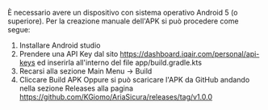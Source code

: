 È necessario avere un dispositivo con sistema operativo Android 5 (o superiore).
Per la creazione manuale dell'APK si può procedere come segue:
1. Installare Android studio
2. Prendere una API Key dal sito https://dashboard.iqair.com/personal/api-keys ed inserirla all'interno del file app/build.gradle.kts
3. Recarsi alla sezione Main Menu -> Build
4. Cliccare Build APK
Oppure si può scaricare l'APK da GitHub andando nella sezione Releases alla pagina https://github.com/KGiomo/AriaSicura/releases/tag/v1.0.0
